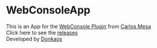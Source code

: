 # WebConsoleApp
This is an App for the [WebConsole Plugin](https://www.spigotmc.org/resources/webconsole.70370/) from [Carlos Mesa](https://github.com/mesacarlos)<br>
Click here to see the [releases](https://github.com/Donkaos501/WebConsoleApp/releases) <br>
Developed by [Donkaos](https://github.com/Donkaos501)
